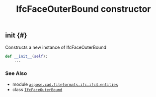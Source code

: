 ﻿---
title: IfcFaceOuterBound constructor
second_title: Aspose.CAD for Python via .NET API References
description: 
type: docs
weight: 10
url: /python-net/aspose.cad.fileformats.ifc.ifc4.entities/ifcfaceouterbound/__init__/
is_root: false
---

## __init__ {#}

Constructs a new instance of IfcFaceOuterBound



```python
def __init__(self):
    ...
```





### See Also
* module [`aspose.cad.fileformats.ifc.ifc4.entities`](../../)
* class [`IfcFaceOuterBound`](/cad/python-net/aspose.cad.fileformats.ifc.ifc4.entities/ifcfaceouterbound)
